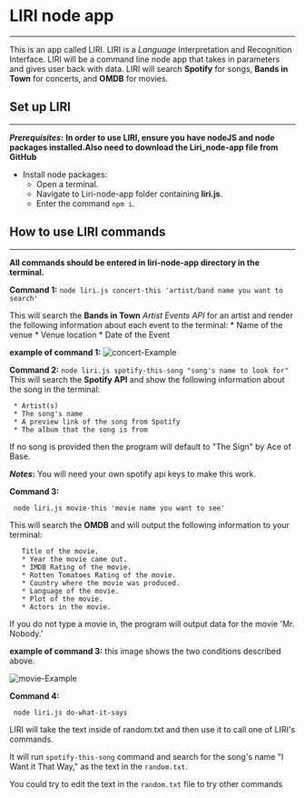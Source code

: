 # LIRI node app
-----------------------------
This is an app called LIRI. LIRI is a _Language_ Interpretation and Recognition Interface. LIRI will be a command line node app that takes in parameters and gives user back with data. LIRI will search **Spotify** for songs, **Bands in Town** for concerts, and **OMDB** for movies.
## Set up LIRI
-----------------------------
**_Prerequisites_:**
**In order to use LIRI, ensure you have nodeJS and node packages installed.Also need to download the Liri_node-app file from GitHub**
- Install node packages:
    - Open a terminal.
    - Navigate to Liri-node-app folder containing **liri.js**.
    - Enter the command ```npm i```.

## How to use LIRI commands
-----------------------------
**All commands should be entered in liri-node-app directory in the terminal.**

**Command 1:**
    ```node liri.js concert-this 'artist/band name you want to search'```

 This will search the **Bands in Town** _Artist Events API_ for an artist and render the following information about each event to the terminal:
     * Name of the venue
     * Venue location
     * Date of the Event

**example of command 1:**
![concert-Example](ScreenShots/concert-this.png)

**Command 2:**
   ``` node liri.js spotify-this-song "song's name to look for"  ```
 This will search the **Spotify API** and show the following information about the song in the terminal:

     * Artist(s)
     * The song's name
     * A preview link of the song from Spotify
     * The album that the song is from

If no song is provided then the program will default to "The Sign" by Ace of Base.

**_Notes_:**
You will need your own spotify api keys to make this work.

**Command 3:**

   ``` node liri.js movie-this 'movie name you want to see'```

This will search the **OMDB** and will output the following information to your terminal:

       Title of the movie.
       * Year the movie came out.
       * IMDB Rating of the movie.
       * Rotten Tomatoes Rating of the movie.
       * Country where the movie was produced.
       * Language of the movie.
       * Plot of the movie.
       * Actors in the movie.

If you do not type a movie in, the program will output data for the movie 'Mr. Nobody.'

**example of command 3:**
this image shows the two conditions described above. 

![movie-Example](Screenshots/movie-this.png)

**Command 4:**

   ``` node liri.js do-what-it-says```

LIRI will take the text inside of random.txt and then use it to call one of LIRI's commands.

It will run `spotify-this-song` command and search for the song's name  "I Want it That Way," as the text in the `random.txt`.

You could try to edit the text in the `random.txt` file to try other commands


